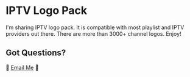 # IPTV Logo Pack

I'm sharing IPTV logo pack. It is compatible with most playlist and IPTV providers out there. There are more than 3000+ channel logos. Enjoy!

## Got Questions?

:wave: [Email Me](mailto:oketunjifinbarrs@gmail.com)
:panda_face:
